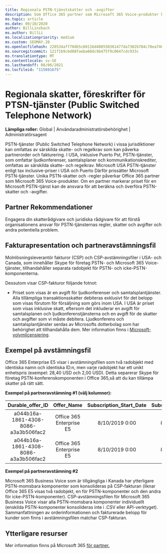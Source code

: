 ```yaml
---
title: Regionala PSTN-tjänstskatter och -avgifter
description: Som Office 365 partner som Microsoft 365 Voice-produkter kan du omfattas av regionala skatter, avgifter eller regelkrav för PSTN-tjänster.
ms.topic: article
ms.date: 09/10/2020
author: BillLinzbach
ms.author: BillLi
ms.localizationpriority: medium
ms.custom: SEOMAY.20
ms.openlocfilehash: 228534aff70db5c60116d408550361477da7302b784c78ea746cd2ae017c70a0
ms.sourcegitcommit: 121f1b9cbd88faeba60dc9b475f9c0647cdc933c
ms.translationtype: MT
ms.contentlocale: sv-SE
ms.lasthandoff: 08/06/2021
ms.locfileid: "115691675"
---
```

# <a name="regional-taxes-regulations-for-public-switched-telephone-network-ptsn-services"></a>Regionala skatter, föreskrifter för PTSN-tjänster (Public Switched Telephone Network)

**Lämpliga roller:** Global | Användaradministratörsbehörighet | Administratörsagent

PSTN-tjänster (Public Switched Telephone Network) i vissa jurisdiktioner kan omfattas av särskilda skatte- och regelkrav som kan påverka partnerorder och fakturering. I USA, inklusive Puerto Pst, PSTN-tjänster, som omfattar ljudkonferenser, samtalsplaner och kommunikationskrediter, omfattas av särskilda skatte- och regelkrav. Microsoft USA PSTN-tjänster enligt tax inclusive-priser i USA och Puerto Därför prissätter Microsoft PSTN-tjänster.  Unika PSTN-skatter och -regler påverkar Office 365 partner som Microsoft 365 Voice-produkter.  Om en partner markerar priset för en Microsoft PSTN-tjänst kan de ansvara för att beräkna och överföra PSTN-skatter och -avgifter.

## <a name="partner-recommendations"></a>Partner Rekommendationer

Engagera din skatterådgivare och juridiska rådgivare för att förstå organisationens ansvar för PSTN-tjänsternas regler, skatter och avgifter och andra potentiella problem.

## <a name="invoice-presentation-and-partner-reconciliation-file"></a>Fakturapresentation och partneravstämningsfil

Molnlösningsleverantör fakturor (CSP) och CSP-avstämningsfiler i USA- och Canada, som innehåller Skype för företag PSTN- och Microsoft 365 Voice-tjänster, tillhandahåller separata radobjekt för PSTN- och icke-PSTN-komponenterna.

Dessutom visar CSP-fakturor följande fotnot:

* Priset som visas är en avgift för ljudkonferenser och samtalsplantjänster.  Alla tillämpliga transaktionsskatter debiteras exklusivt för det belopp som visas förutom för försäljning som görs inom USA.  I USA är priset som visas inklusive skatt, eftersom det inkluderar en avgift för samtalsplanen och ljudkonferenstjänsterna och en avgift för de skatter och avgifter som vi måste debitera.  Ljudkonferens och samtalsplantjänster serdas av Microsofts dotterbolag som har behörighet att tillhandahålla dem.  Mer information finns i [Microsoft-volymlicensiering](https://go.microsoft.com/fwlink/?LinkId=690247).

## <a name="reconciliation-file-example"></a>Exempel på avstämningsfil

Office 365 Enterprise E5 visar i avstämningsfilen som två radobjekt med identiska namn och identiska ID:n, men varje radobjekt har ett unikt enhetspris (exempel: 28,40 USD och 2,00 USD). Detta separerar Skype för företag PSTN-konferenskomponenten i Office 365,så att du kan tillämpa skatter på rätt sätt.

**Exempel på partneravstämning #1 (välj kolumner):**

|**Durable_offer_ID**|**Offer_Name**|**Subscription_Start_Date**|**Subscription_End_Date**|**Charge_Start_Date**|**Charge_End_Date**|**Charge_Type**|**Unit_Price**|
|:----:|:----:|:----:|:----:|:----:|:----:|:----:|:----:|
|a044b16a-1861-4308-8086-a3a3b506fac2   |Office 365 Enterprise E5   |8/10/2019 0:00   |8/11/2019 0:00   |8/11/2019 0:00|9/10/2019 0:00   |Cykelavgift   |28,40   |
|a044b16a-1861-4308-8086-a3a3b506fac2   |Office 365 Enterprise E5   |8/10/2019 0:00   |8/11/2019 0:00   |8/11/2019 0:00   |9/10/2019 0:00   |Cykelavgift   |2,00   |

**Exempel på partneravstämning #2**

Microsoft 365 Business Voice som är tillgängliga i Kanada har ytterligare PSTN-momsbara komponenter som konsolideras på CSP-fakturan (liknar Office 365 E5 visas två radobjekt, en för PSTN-komponenter och den andra för icke-PSTN-komponenter).  CSP-avstämningsfilen för Microsoft 365 Business Voice visar alla PSTN-momsbara komponenter individuellt (enskilda PSTN-komponenter konsolideras inte i .CSV eller API-verktyget).  Sammanfattningen av orderinformationen och fakturerade belopp för kunder som finns i avstämningsfilen matchar CSP-fakturan.

## <a name="additional-resources"></a>Ytterligare resurser
Mer information finns på Microsoft 365 [för partner.](https://www.microsoft.com/microsoft-365/partners/)

